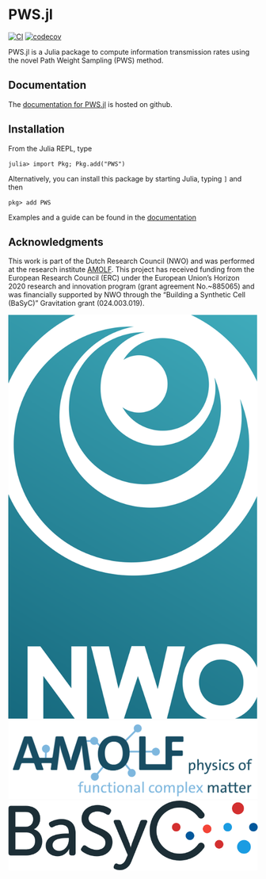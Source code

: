 # PWS.jl

[![CI](https://github.com/manuel-rhdt/PWS.jl/actions/workflows/ci-pipeline.yml/badge.svg)](https://github.com/manuel-rhdt/PWS.jl/actions/workflows/ci-pipeline.yml)
[![codecov](https://codecov.io/gh/manuel-rhdt/PWS.jl/branch/master/graph/badge.svg?token=Q0JFR9RBZ6)](https://codecov.io/gh/manuel-rhdt/PWS.jl)

PWS.jl is a Julia package to compute information transmission rates using the novel Path Weight Sampling (PWS) method.

## Documentation

The [documentation for PWS.jl](https://manuel-rhdt.github.io/PWS.jl/) is hosted on github.

## Installation

From the Julia REPL, type
```
julia> import Pkg; Pkg.add("PWS")
```

Alternatively, you can install this package by starting Julia, typing `]` and then
```
pkg> add PWS
```

Examples and a guide can be found in the [documentation](https://manuel-rhdt.github.io/PWS.jl/)

## Acknowledgments

This work is part of the Dutch Research Council (NWO) and was performed at the research institute [AMOLF](https://amolf.nl).
This project has received funding from the European Research Council (ERC) under the European Union’s Horizon 2020 research and innovation program (grant agreement No.~885065)
and was financially supported by NWO through the “Building a Synthetic Cell (BaSyC)” Gravitation grant (024.003.019).

![Logo NWO](docs/src/assets/logo-nwo.svg)
![Logo AMOLF](docs/src/assets/logo-amolf.svg)
![Logo BaSyC](docs/src/assets/logo-basyc.png)
